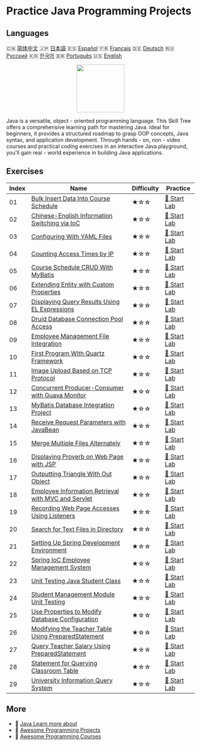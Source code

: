 # Practice Java Programming Projects

## Languages

🇨🇳 [简体中文](README_zh.md) 🇯🇵 [日本語](README_ja.md) 🇪🇸 [Español](README_es.md) 🇫🇷 [Français](README_fr.md) 🇩🇪 [Deutsch](README_de.md) 🇷🇺 [Русский](README_ru.md) 🇰🇷 [한국어](README_ko.md) 🇧🇷 [Português](README_pt.md) 🇺🇸 [English](README.md) 

<div align="center">
<img width="128px" src="https://file.labex.io/path/vBtgM8cNsQFn.png">
</div>

Java is a versatile, object - oriented programming language. This Skill Tree offers a comprehensive learning path for mastering Java. Ideal for beginners, it provides a structured roadmap to grasp OOP concepts, Java syntax, and application development. Through hands - on, non - video courses and practical coding exercises in an interactive Java playground, you'll gain real - world experience in building Java applications.

## Exercises

|   Index | Name                                                                                                                                           | Difficulty   | Practice                                                                                                |
|---------|------------------------------------------------------------------------------------------------------------------------------------------------|--------------|---------------------------------------------------------------------------------------------------------|
|      01 | [Bulk Insert Data Into Course Schedule](https://labex.io/en/courses/project-bulk-insert-data-into-course-schedule)                             | ★☆☆          | [🚀 Start Lab](https://labex.io/en/courses/project-bulk-insert-data-into-course-schedule)               |
|      02 | [Chinese-English Information Switching via IoC](https://labex.io/en/courses/project-chinese-english-information-switching-via-ioc)             | ★☆☆          | [🚀 Start Lab](https://labex.io/en/courses/project-chinese-english-information-switching-via-ioc)       |
|      03 | [Configuring With YAML Files](https://labex.io/en/courses/project-configuring-with-yaml-files)                                                 | ★☆☆          | [🚀 Start Lab](https://labex.io/en/courses/project-configuring-with-yaml-files)                         |
|      04 | [Counting Access Times by IP](https://labex.io/en/courses/project-counting-access-times-by-ip)                                                 | ★☆☆          | [🚀 Start Lab](https://labex.io/en/courses/project-counting-access-times-by-ip)                         |
|      05 | [Course Schedule CRUD With MyBatis](https://labex.io/en/courses/project-course-schedule-crud-with-mybatis)                                     | ★☆☆          | [🚀 Start Lab](https://labex.io/en/courses/project-course-schedule-crud-with-mybatis)                   |
|      06 | [Extending Entity with Custom Properties](https://labex.io/en/courses/project-custom-type-handler)                                             | ★☆☆          | [🚀 Start Lab](https://labex.io/en/courses/project-custom-type-handler)                                 |
|      07 | [Displaying Query Results Using EL Expressions](https://labex.io/en/courses/project-displaying-query-results-using-el-expressions)             | ★☆☆          | [🚀 Start Lab](https://labex.io/en/courses/project-displaying-query-results-using-el-expressions)       |
|      08 | [Druid Database Connection Pool Access](https://labex.io/en/courses/project-druid-database-connection-pool-access)                             | ★☆☆          | [🚀 Start Lab](https://labex.io/en/courses/project-druid-database-connection-pool-access)               |
|      09 | [Employee Management File Integration](https://labex.io/en/courses/project-employee-management-file-integration)                               | ★☆☆          | [🚀 Start Lab](https://labex.io/en/courses/project-employee-management-file-integration)                |
|      10 | [First Program With Quartz Framework](https://labex.io/en/courses/project-first-program-with-quartz-framework)                                 | ★☆☆          | [🚀 Start Lab](https://labex.io/en/courses/project-first-program-with-quartz-framework)                 |
|      11 | [Image Upload Based on TCP Protocol](https://labex.io/en/courses/project-image-upload-based-on-tcp-protocol)                                   | ★☆☆          | [🚀 Start Lab](https://labex.io/en/courses/project-image-upload-based-on-tcp-protocol)                  |
|      12 | [Concurrent Producer-Consumer with Guava Monitor](https://labex.io/en/courses/project-implement-thread-communication)                          | ★☆☆          | [🚀 Start Lab](https://labex.io/en/courses/project-implement-thread-communication)                      |
|      13 | [MyBatis Database Integration Project](https://labex.io/en/courses/project-input-parameter-practice)                                           | ★☆☆          | [🚀 Start Lab](https://labex.io/en/courses/project-input-parameter-practice)                            |
|      14 | [Receive Request Parameters with JavaBean](https://labex.io/en/courses/project-javabean-mutiple-parameters)                                    | ★☆☆          | [🚀 Start Lab](https://labex.io/en/courses/project-javabean-mutiple-parameters)                         |
|      15 | [Merge Multiple Files Alternately](https://labex.io/en/courses/project-merge-multiple-files-alternately)                                       | ★☆☆          | [🚀 Start Lab](https://labex.io/en/courses/project-merge-multiple-files-alternately)                    |
|      16 | [Displaying Proverb on Web Page with JSP](https://labex.io/en/courses/project-output-a-quote)                                                  | ★☆☆          | [🚀 Start Lab](https://labex.io/en/courses/project-output-a-quote)                                      |
|      17 | [Outputting Triangle With Out Object](https://labex.io/en/courses/project-outputting-triangle-with-out-object)                                 | ★☆☆          | [🚀 Start Lab](https://labex.io/en/courses/project-outputting-triangle-with-out-object)                 |
|      18 | [Employee Information Retrieval with MVC and Servlet](https://labex.io/en/courses/project-query-employee-information)                          | ★☆☆          | [🚀 Start Lab](https://labex.io/en/courses/project-query-employee-information)                          |
|      19 | [Recording Web Page Accesses Using Listeners](https://labex.io/en/courses/project-recording-web-page-accesses-using-listeners)                 | ★☆☆          | [🚀 Start Lab](https://labex.io/en/courses/project-recording-web-page-accesses-using-listeners)         |
|      20 | [Search for Text Files in Directory](https://labex.io/en/courses/project-search-for-text-files-in-directory)                                   | ★☆☆          | [🚀 Start Lab](https://labex.io/en/courses/project-search-for-text-files-in-directory)                  |
|      21 | [Setting Up Spring Development Environment](https://labex.io/en/courses/project-setting-up-spring-development-environment)                     | ★☆☆          | [🚀 Start Lab](https://labex.io/en/courses/project-setting-up-spring-development-environment)           |
|      22 | [Spring IoC Employee Management System](https://labex.io/en/courses/project-spring-ioc-employee-management-system)                             | ★☆☆          | [🚀 Start Lab](https://labex.io/en/courses/project-spring-ioc-employee-management-system)               |
|      23 | [Unit Testing Java Student Class](https://labex.io/en/courses/project-student-class-test)                                                      | ★☆☆          | [🚀 Start Lab](https://labex.io/en/courses/project-student-class-test)                                  |
|      24 | [Student Management Module Unit Testing](https://labex.io/en/courses/project-student-management-module-unit-testing)                           | ★☆☆          | [🚀 Start Lab](https://labex.io/en/courses/project-student-management-module-unit-testing)              |
|      25 | [Use Properties to Modify Database Configuration](https://labex.io/en/courses/project-use-properties-to-modify-database-configuration)         | ★☆☆          | [🚀 Start Lab](https://labex.io/en/courses/project-use-properties-to-modify-database-configuration)     |
|      26 | [Modifying the Teacher Table Using PreparedStatement](https://labex.io/en/courses/project-modifying-the-teacher-table-using-preparedstatement) | ★☆☆          | [🚀 Start Lab](https://labex.io/en/courses/project-modifying-the-teacher-table-using-preparedstatement) |
|      27 | [Query Teacher Salary Using PreparedStatement](https://labex.io/en/courses/project-query-teacher-salary-using-preparedstatement)               | ★☆☆          | [🚀 Start Lab](https://labex.io/en/courses/project-query-teacher-salary-using-preparedstatement)        |
|      28 | [Statement for Querying Classroom Table](https://labex.io/en/courses/project-statement-for-querying-teacher-table)                             | ★☆☆          | [🚀 Start Lab](https://labex.io/en/courses/project-statement-for-querying-teacher-table)                |
|      29 | [University Information Query System](https://labex.io/en/courses/project-university-information-query-system)                                 | ★☆☆          | [🚀 Start Lab](https://labex.io/en/courses/project-university-information-query-system)                 |

## More

- 🔗 [Java Learn more about](https://labex.io/en/skilltrees/java)
- 🔗 [Awesome Programming Projects](https://github.com/labex-labs/awesome-programming-projects)
- 🔗 [Awesome Programming Courses](https://github.com/labex-labs/awesome-programming-courses)

